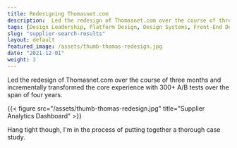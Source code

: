 ```yaml
---
title: Redesigning Thomasnet.com
description:  Led the redesign of Thomasnet.com over the course of three months and incrementally transformed the core experience with 300+ A/B tests over the span of four years.
tags: [Design Leadership, Platform Design, Design Systems, Front-End Development, ]
slug: "supplier-search-results"
layout: default
featured_image: /assets/thumb-thomas-redesign.jpg
date: "2021-12-01"
weight: 3
---
```


Led the redesign of Thomasnet.com over the course of three months and incrementally transformed the core experience with 300+ A/B tests over the span of four years.

{{< figure src="/assets/thumb-thomas-redesign.jpg" title="Supplier Analytics Dashboard" >}}


Hang tight though, I'm in the process of putting together a thorough case study.